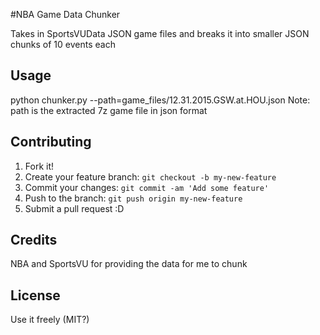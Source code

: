 #NBA Game Data Chunker

Takes in SportsVUData JSON game files and breaks it into smaller JSON chunks of 10 events each

## Usage

python chunker.py --path=game_files/12.31.2015.GSW.at.HOU.json
Note: path is the extracted 7z game file in json format

## Contributing

1. Fork it!
2. Create your feature branch: `git checkout -b my-new-feature`
3. Commit your changes: `git commit -am 'Add some feature'`
4. Push to the branch: `git push origin my-new-feature`
5. Submit a pull request :D

## Credits

NBA and SportsVU for providing the data for me to chunk

## License

Use it freely (MIT?)